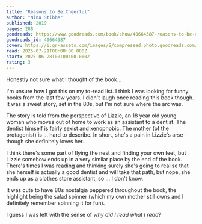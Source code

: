 ```yaml
---
title: "Reasons to Be Cheerful"
author: "Nina Stibbe"
published: 2019
pages: 288
goodreads: https://www.goodreads.com/book/show/40664387-reasons-to-be-cheerful
goodreads_id: 40664387
cover: https://i.gr-assets.com/images/S/compressed.photo.goodreads.com/books/1552980954l/40664387._SX315_.jpg
read: 2025-07-21T00:00:00.000Z
start: 2025-06-28T00:00:00.000Z
rating: 3
---
```


Honestly not sure what I thought of the book…

I'm unsure how I got this on my to-read list. I think I was looking for funny books from the last few years. I didn't laugh once reading this book though. It was a sweet story, set in the 80s, but I'm not sure where the arc was.

The story is told from the perspective of Lizzie, an 18 year old young woman who moves out of home to work as an assistant to a dentist. The dentist himself is fairly sexist and xenophobic. The mother (of the protagonist) is … hard to describe. In short, she's a pain in Lizzie's arse - though she definitely loves her.

I think there's some part of flying the nest and finding your own feet, but Lizzie somehow ends up in a very similar place by the end of the book. There's times I was reading and thinking surely she's going to realise that she herself is actually a good dentist and will take that path, but nope, she ends up as a clothes store assistant, so … I don't know.

It was cute to have 80s nostalgia peppered throughout the book, the highlight being the salad spinner (which my own mother still owns and I definitely remember spinning it for fun).

I guess I was left with the sense of _why did I read what I read_?

